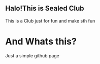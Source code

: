 ## Halo!This is Sealed Club

This is a Club just for fun and make sth fun  

# And Whats this?

Just a simple github page
